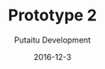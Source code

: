 ---
title: 'Prototype 2'
footer: d27bd9b77239ed4ed6384199c0867d749f549842
sections:
    -
        template: banner
        text: '# Dog Playground'
        color: '#8ad9d5'
        theme: light
    -
        template: richTextSection
        text: "<iframe allowfullscreen=\"true\" frameborder=\"0\" height=\"823\" mozallowfullscreen=\"true\" src=\"https://docs.google.com/presentation/d/e/2PACX-1vTtsoj-MoTRK8sDAlQdLwk9a7oUGNAizU4TId6jne-prkdVLSFLNy1CqcEt20Gbl-OmlUrxmezTzhzF/embed?start=false&amp;loop=false&amp;delayms=3000\" webkitallowfullscreen=\"true\" width=\"1058\"></iframe>\n\n## Why not kids?\n\nWhen people talk about playgroundsn they're usually for children, but we want to design a park where adults can also play, as we want to promote free form play in adulthood. We first thought of making a playground for parents to participate in their children's play, but worried that they will not play freely because they are there as parents, they have to behave in certain ways and they have to prioritise taking care of their children over being playful.\n\nA big challenge in making adults play is that they might feel anxious if their playfulness would be perceived negatively by others as being childish, irresponsible, stupid or even inappropriate. We attempt to tackle the problem by providing them with an occasion, a reason that makes it ok to be playful, and a trusted companion to make them feel safe.\n\nIt is often believed that some single dog owners go to dog parks to socialize romantically with other dog owners. We got some inspiration from this and looked into dog's role in motivating human and promoting certain behaviour.\n\n## Why play with dogs?\n\nIn short, dogs are good facilitators for human play because they have personal connections with humans, and therefore can motivate human behaviour and trigger their emotions. In fact, one can say that dogs are one of the important toys for humans in this dog playground. Play activities with dogs easily facilitate self expression as one can tell a lot by the way they interact with dogs.\n\nWe think that dogs are perfect for the role of companion. Humans decide what feature of dogs are to be kept from breeding, dogs are to a high extent tailored to human taste. They also enjoy bonding with humans, and will stay with and follow the human they bond with, unlike cats. To some, the dog's company is just like one of friends or family. Dogs also like to go out and interact with humans and this can motivate humans to socialize and be physically active because a responsible dog owner will walk their dog even if they don't feel like it themselves to fulfill the dog's need. For some, dogs are their running partner, giving them a reason to exercise. Very commonly dogs are good at \"making\" humans break out of a task and do something not out of their will. E.g. stop working to feed the dog because it is barking. Nevertheless, owning dogs create a common topic for socialising as a shared interest, usually dog owners have a general interest in dogs, not just their own dog, meaning they are interested to know about each other's dogs and it can trigger conversations. It is pleasurable to play with dogs as dogs are generally enthusiastic about playing with humans and they can be taught to play in ways that humans prefer.\n\n## Why a dog playground?\n\nA problem is currently that dog parks are mostly designed only for interactions within dogs and within humans: human talks while dogs play with each other and run around. Dogs and humans have less bonding activities after we stopped hunting with dogs. We want to provide a shared,safe space for humans and dogs to bond and interact through playing. In the playground, every interaction facilities involves both human and dogs.\n\n## Promote flow in the playground\n\nThe pond area could be the most interesting part of the park as there are not many pools that allow dogs and human to be in water at the same time. Therefore it is placed in the far end of the entrance to encourage visitors to explore the rest of the playground. The tube maze and the squeaky rope walls are signifyers of the moving direction in the playground .The basket and balls is also possible to be used in a way that visitors can start in one end and ends in another end, leading to another part of the playground.\n\n## Camping?\n\n### Water Sprinklers\n\nTo facilitate visitor traversal across areas, the water tank has a limited capacity and needs a few second of waiting time for it to be refilled and become usable again. This provides an incentive to move on. To further promote movements, lights can be added on the buttons which blinks in a manner that suggest a path.\n\n### Baskets and balls\n\nThere are several baskets available for several people/dogs to use it at the same time. To promote movements, the ball trays lead to another location so players need to move there to get the ball to continue playing. They could also be labelled with different levels.\n\n### Dog interaction box\n\nTo avoid people using the interaction box for too long, the interaction box can be operated in sessions. A session needs to be activated by human pressing the start button on top of the box, and a session may end after 4 button press by the dog. The session ends with a sound or a \"Thanks for playing\" message.\n\n## Safety concerns\n\nCoupling safety concerns and maintanence requirements of the playground, the enty to the playground should not be free, guests should be admitted at the entrance. This ensure that the security staff at the entrance can check the visitors and the dogs, and refuse entrance if necessary.At the entrance of the playground there should some some safety information and disclaimers.\n\n### Dogs\n\nOnly friendly, non-aggressive dogs are welcomed. There will be a greeting, reception area near the entrance of the playground,where trained staff member will interact with the dog to see if the dog is safe to interact with unfamiliar human and dogs. Since the area will be crowded with other visitors and dogs, dogs that are not well trained/socialised can be spotted out as will likely show aggressive behavior due to the stress and anxiety. Aggressive or dangerous dogs will be denied entry for the playground until they pass a recognised socialising courses and have been checked again.\n\n### Children\n\nChildren should be minimum 6 years old to be allowed to enter. An age where they are able to refrain from having spontaneous movements and can be taught how to behave around dogs. For small children, there can be an designated area for small kids to learn how to interact with dogs with a personnel's presence.\n\n### Emergency\n\nSince the tube maze is closed area, there is a risk that dogs might start up a fight. Therefore we decide to place a few exits throughout the maze, and some emergency button that either sprays water or produce a high pitched sounds to break up dogs. Around the park there should be emergency phones where personnel can locate the area and get there to help.\n\n## Encouraging human play\n\n### What dogs can offer\n\nBy making signs with catchy phrases and short information throughout the park, we try to communicate the benefits for humans to play with their dogs. For example titles like \"your dog walks you\" or \"your dog keeps you fit and happy\", and information on how dogs can potentially improve lifestyle and social relationship if humans are engaged them. Some facts and cases can be borrowed from the use of dog therapy.\n\n### Missions and challenges\n\nWe could provide mission suggestions, where humans and dogs have to work together to achieve. For example, in the sprinklers, instructing the dog to attack several visitors passing by. Another example could be include some signs on the interaction box showing what each button does in every round, so the dog owner can guide the dog to press on a specific button. The mission could be to trick the dog, or to let the dog gets 4 dog treats in a row. The machine can also provide feedback in this case whether the mission is accomplished.\n\n### Competitions and events\n\nNear the entrance and cafe area, there will be TV screens with notice boards. They can facilitate photo competition to encourage people to capture happy moments in the playground. The theme of these competitions promote interaction, one could be \"Your dog is enjoying this as much as you are\". Visitors can vote for winners, and the photos or videos could be shared on social media. The screens also allow for the possibility to hold events like gatherings and matches in the playground showing information of the time, theme, and location."
meta:
    id: abdf86cac7dad7a64b2d6dadcb06d781bb42a11e
    parentId: f8d133111ad5ddad52a465c47d7cdbef5923fc8d
    language: en
date: '2016-12-3'
author: 'Putaitu Development'
permalink: /prototype-2/
layout: sectionPage
---